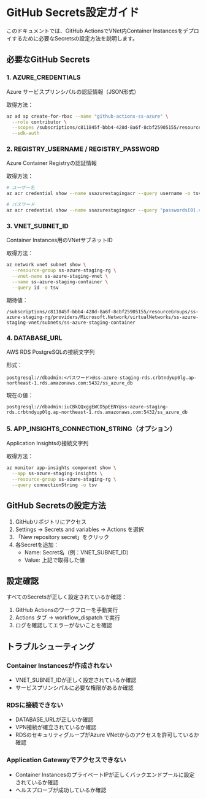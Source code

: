 # GitHub Secrets設定ガイド

このドキュメントでは、GitHub ActionsでVNet内Container Instancesをデプロイするために必要なSecretsの設定方法を説明します。

## 必要なGitHub Secrets

### 1. AZURE_CREDENTIALS
Azure サービスプリンシパルの認証情報（JSON形式）

取得方法：
```bash
az ad sp create-for-rbac --name "github-actions-ss-azure" \
  --role contributor \
  --scopes /subscriptions/c811845f-bbb4-428d-8a6f-8cbf25905155/resourceGroups/ss-azure-staging-rg \
  --sdk-auth
```

### 2. REGISTRY_USERNAME / REGISTRY_PASSWORD
Azure Container Registryの認証情報

取得方法：
```bash
# ユーザー名
az acr credential show --name ssazurestagingacr --query username -o tsv

# パスワード
az acr credential show --name ssazurestagingacr --query "passwords[0].value" -o tsv
```

### 3. VNET_SUBNET_ID
Container Instances用のVNetサブネットID

取得方法：
```bash
az network vnet subnet show \
  --resource-group ss-azure-staging-rg \
  --vnet-name ss-azure-staging-vnet \
  --name ss-azure-staging-container \
  --query id -o tsv
```

期待値：
```
/subscriptions/c811845f-bbb4-428d-8a6f-8cbf25905155/resourceGroups/ss-azure-staging-rg/providers/Microsoft.Network/virtualNetworks/ss-azure-staging-vnet/subnets/ss-azure-staging-container
```

### 4. DATABASE_URL
AWS RDS PostgreSQLの接続文字列

形式：
```
postgresql://dbadmin:<パスワード>@ss-azure-staging-rds.crbtndyup0lg.ap-northeast-1.rds.amazonaws.com:5432/ss_azure_db
```

現在の値：
```
postgresql://dbadmin:iuCBkQQxggEWCD5pEENY@ss-azure-staging-rds.crbtndyup0lg.ap-northeast-1.rds.amazonaws.com:5432/ss_azure_db
```

### 5. APP_INSIGHTS_CONNECTION_STRING（オプション）
Application Insightsの接続文字列

取得方法：
```bash
az monitor app-insights component show \
  --app ss-azure-staging-insights \
  --resource-group ss-azure-staging-rg \
  --query connectionString -o tsv
```

## GitHub Secretsの設定方法

1. GitHubリポジトリにアクセス
2. Settings → Secrets and variables → Actions を選択
3. 「New repository secret」をクリック
4. 各Secretを追加：
   - Name: Secret名（例：VNET_SUBNET_ID）
   - Value: 上記で取得した値

## 設定確認

すべてのSecretsが正しく設定されているか確認：

1. GitHub Actionsのワークフローを手動実行
2. Actions タブ → workflow_dispatch で実行
3. ログを確認してエラーがないことを確認

## トラブルシューティング

### Container Instancesが作成されない
- VNET_SUBNET_IDが正しく設定されているか確認
- サービスプリンシパルに必要な権限があるか確認

### RDSに接続できない
- DATABASE_URLが正しいか確認
- VPN接続が確立されているか確認
- RDSのセキュリティグループがAzure VNetからのアクセスを許可しているか確認

### Application Gatewayでアクセスできない
- Container InstancesのプライベートIPが正しくバックエンドプールに設定されているか確認
- ヘルスプローブが成功しているか確認